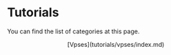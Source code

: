 # Tutorials

You can find the list of categories at this page.

<div class="row">
    <div class="col-md-6">
        <div class="well well-sm">
            <center>
                [Vpses](tutorials/vpses/index.md)
            </center>
        </div>
    </div>
</div>
